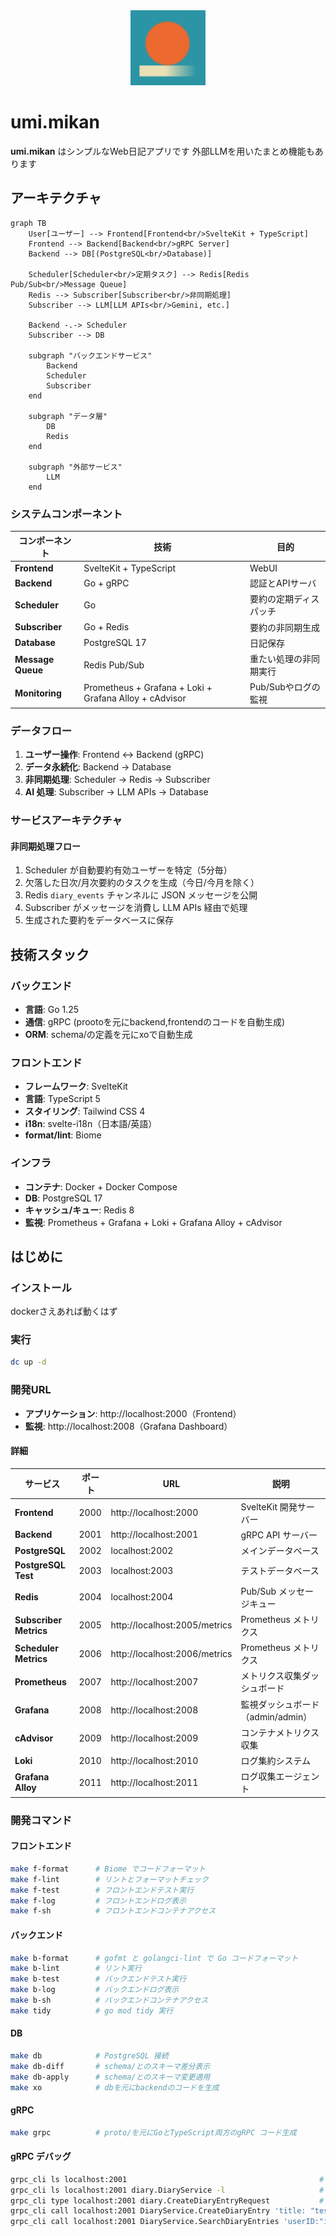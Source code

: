 <div align="center">
  <img src="frontend/static/favicon.png" alt="umi.mikan logo" width="120" height="120">
</div>

# umi.mikan

**umi.mikan** はシンプルなWeb日記アプリです
外部LLMを用いたまとめ機能もあります

## アーキテクチャ

```mermaid
graph TB
    User[ユーザー] --> Frontend[Frontend<br/>SvelteKit + TypeScript]
    Frontend --> Backend[Backend<br/>gRPC Server]
    Backend --> DB[(PostgreSQL<br/>Database)]

    Scheduler[Scheduler<br/>定期タスク] --> Redis[Redis Pub/Sub<br/>Message Queue]
    Redis --> Subscriber[Subscriber<br/>非同期処理]
    Subscriber --> LLM[LLM APIs<br/>Gemini, etc.]

    Backend -.-> Scheduler
    Subscriber --> DB

    subgraph "バックエンドサービス"
        Backend
        Scheduler
        Subscriber
    end

    subgraph "データ層"
        DB
        Redis
    end

    subgraph "外部サービス"
        LLM
    end
```

### システムコンポーネント

| コンポーネント    | 技術                                                   | 目的                   |
| ----------------- | ------------------------------------------------------ | ---------------------- |
| **Frontend**      | SvelteKit + TypeScript                                 | WebUI                  |
| **Backend**       | Go + gRPC                                              | 認証とAPIサーバ        |
| **Scheduler**     | Go                                                     | 要約の定期ディスパッチ |
| **Subscriber**    | Go + Redis                                             | 要約の非同期生成       |
| **Database**      | PostgreSQL 17                                          | 日記保存               |
| **Message Queue** | Redis Pub/Sub                                          | 重たい処理の非同期実行 |
| **Monitoring**    | Prometheus + Grafana + Loki + Grafana Alloy + cAdvisor | Pub/Subやログの監視    |

### データフロー

1. **ユーザー操作**: Frontend ↔ Backend (gRPC)
2. **データ永続化**: Backend → Database
3. **非同期処理**: Scheduler → Redis → Subscriber
4. **AI 処理**: Subscriber → LLM APIs → Database

### サービスアーキテクチャ

#### 非同期処理フロー

1. Scheduler が自動要約有効ユーザーを特定（5分毎）
2. 欠落した日次/月次要約のタスクを生成（今日/今月を除く）
3. Redis `diary_events` チャンネルに JSON メッセージを公開
4. Subscriber がメッセージを消費し LLM APIs 経由で処理
5. 生成された要約をデータベースに保存

## 技術スタック

### バックエンド

- **言語**: Go 1.25
- **通信**: gRPC (prootoを元にbackend,frontendのコードを自動生成)
- **ORM**: schema/の定義を元にxoで自動生成

### フロントエンド

- **フレームワーク**: SvelteKit
- **言語**: TypeScript 5
- **スタイリング**: Tailwind CSS 4
- **i18n**: svelte-i18n（日本語/英語）
- **format/lint**: Biome

### インフラ

- **コンテナ**: Docker + Docker Compose
- **DB**: PostgreSQL 17
- **キャッシュ/キュー**: Redis 8
- **監視**: Prometheus + Grafana + Loki + Grafana Alloy + cAdvisor

## はじめに

### インストール

dockerさえあれば動くはず

### 実行

```bash
dc up -d
```

### 開発URL

- **アプリケーション**: http://localhost:2000（Frontend）
- **監視**: http://localhost:2008（Grafana Dashboard）

#### 詳細

| サービス               | ポート | URL                           | 説明                              |
| ---------------------- | ------ | ----------------------------- | --------------------------------- |
| **Frontend**           | 2000   | http://localhost:2000         | SvelteKit 開発サーバー            |
| **Backend**            | 2001   | http://localhost:2001         | gRPC API サーバー                 |
| **PostgreSQL**         | 2002   | localhost:2002                | メインデータベース                |
| **PostgreSQL Test**    | 2003   | localhost:2003                | テストデータベース                |
| **Redis**              | 2004   | localhost:2004                | Pub/Sub メッセージキュー          |
| **Subscriber Metrics** | 2005   | http://localhost:2005/metrics | Prometheus メトリクス             |
| **Scheduler Metrics**  | 2006   | http://localhost:2006/metrics | Prometheus メトリクス             |
| **Prometheus**         | 2007   | http://localhost:2007         | メトリクス収集ダッシュボード      |
| **Grafana**            | 2008   | http://localhost:2008         | 監視ダッシュボード（admin/admin） |
| **cAdvisor**           | 2009   | http://localhost:2009         | コンテナメトリクス収集            |
| **Loki**               | 2010   | http://localhost:2010         | ログ集約システム                  |
| **Grafana Alloy**      | 2011   | http://localhost:2011         | ログ収集エージェント              |

### 開発コマンド

#### フロントエンド

```bash
make f-format      # Biome でコードフォーマット
make f-lint        # リントとフォーマットチェック
make f-test        # フロントエンドテスト実行
make f-log         # フロントエンドログ表示
make f-sh          # フロントエンドコンテナアクセス
```

#### バックエンド

```bash
make b-format      # gofmt と golangci-lint で Go コードフォーマット
make b-lint        # リント実行
make b-test        # バックエンドテスト実行
make b-log         # バックエンドログ表示
make b-sh          # バックエンドコンテナアクセス
make tidy          # go mod tidy 実行
```

#### DB

```bash
make db            # PostgreSQL 接続
make db-diff       # schema/とのスキーマ差分表示
make db-apply      # schema/とのスキーマ変更適用
make xo            # dbを元にbackendのコードを生成
```

#### gRPC

```bash
make grpc          # proto/を元にGoとTypeScript両方のgRPC コード生成
```

#### gRPC デバッグ

```bash
grpc_cli ls localhost:2001                                           # サービス一覧
grpc_cli ls localhost:2001 diary.DiaryService -l                     # サービス詳細
grpc_cli type localhost:2001 diary.CreateDiaryEntryRequest           # メッセージタイプ表示
grpc_cli call localhost:2001 DiaryService.CreateDiaryEntry 'title: "test",content:"test"'  # テスト呼び出し
grpc_cli call localhost:2001 DiaryService.SearchDiaryEntries 'userID:"id" keyword:"%日記%"'  # エントリ検索
```
